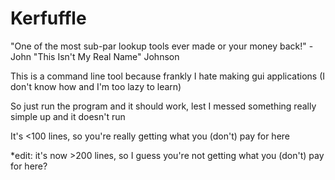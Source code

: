 # Kerfuffle
"One of the most sub-par lookup tools ever made or your money back!" - John "This Isn't My Real Name" Johnson

This is a command line tool because frankly I hate making gui applications (I don't know how and I'm too lazy to learn)

So just run the program and it should work, lest I messed something really simple up and it doesn't run

It's <100 lines, so you're really getting what you (don't) pay for here

*edit: it's now >200 lines, so I guess you're not getting what you (don't) pay for here?
